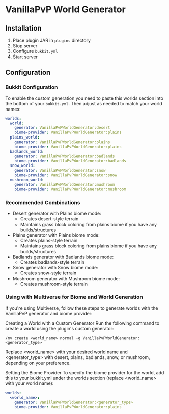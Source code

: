 # VanillaPvP World Generator

## Installation
1. Place plugin JAR in `plugins` directory
2. Stop server
3. Configure `bukkit.yml`
4. Start server

## Configuration

### Bukkit Configuration
To enable the custom generation you need to paste this worlds section into the bottom of your `bukkit.yml`. Then adjust as needed to match your world names:
```yaml
worlds:
  world:
    generator: VanillaPvPWorldGenerator:desert
    biome-provider: VanillaPvPWorldGenerator:plains
  plains_world:
    generator: VanillaPvPWorldGenerator:plains
    biome-provider: VanillaPvPWorldGenerator:plains
  badlands_world:
    generator: VanillaPvPWorldGenerator:badlands
    biome-provider: VanillaPvPWorldGenerator:badlands
  snow_world:
    generator: VanillaPvPWorldGenerator:snow
    biome-provider: VanillaPvPWorldGenerator:snow
  mushroom_world:
    generator: VanillaPvPWorldGenerator:mushroom
    biome-provider: VanillaPvPWorldGenerator:mushroom
```


### Recommended Combinations
- Desert generator with Plains biome mode:
    - Creates desert-style terrain
    - Maintains grass block coloring from plains biome if you have any builds/structures
- Plains generator with Plains biome mode:
    - Creates plains-style terrain
    - Maintains grass block coloring from plains biome if you have any builds/structures
- Badlands generator with Badlands biome mode:
    - Creates badlands-style terrain
- Snow generator with Snow biome mode:
    - Creates snow-style terrain
- Mushroom generator with Mushroom biome mode:
    - Creates mushroom-style terrain

### Using with Multiverse for Biome and World Generation
If you're using Multiverse, follow these steps to generate worlds with the VanillaPvP generator and biome provider:

Creating a World with a Custom Generator
Run the following command to create a world using the plugin's custom generator:
```
/mv create <world_name> normal -g VanillaPvPWorldGenerator:<generator_type>
```
Replace <world_name> with your desired world name and <generator_type> with desert, plains, badlands, snow, or mushroom, depending on your preference.

Setting the Biome Provider
To specify the biome provider for the world, add this to your bukkit.yml under the worlds section (replace <world_name> with your world name):

```yaml
worlds:
  <world_name>:
    generator: VanillaPvPWorldGenerator:<generator_type>
    biome-provider: VanillaPvPWorldGenerator:plains
```
